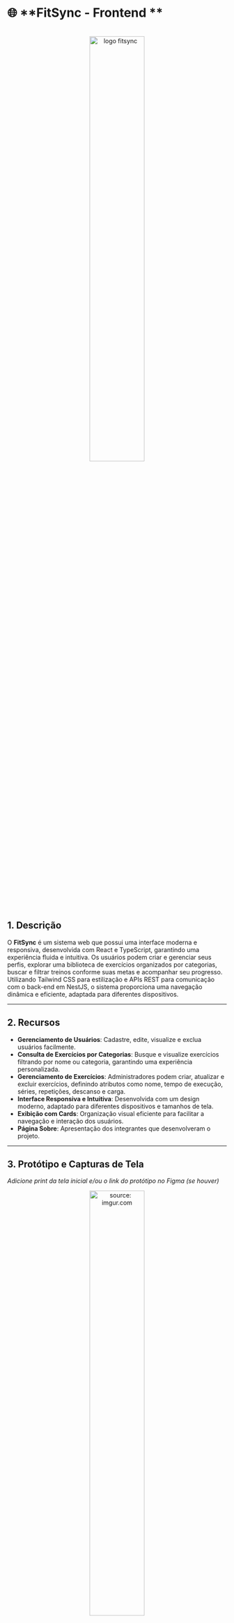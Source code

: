 # 🌐 **FitSync - Frontend **

<br />

<div align="center">
    <img src="https://ik.imagekit.io/ecspdivlw/icons/logo%20fitsync.png?updatedAt=1740674038746" title="logo fitsync" width="50%"/>
</div>

<br /><br />

## 1. Descrição

O **FitSync** é um sistema web que possui uma interface moderna e responsiva, desenvolvida com React e TypeScript, garantindo uma experiência fluida e intuitiva. Os usuários podem criar e gerenciar seus perfis, explorar uma biblioteca de exercícios organizados por categorias, buscar e filtrar treinos conforme suas metas e acompanhar seu progresso. Utilizando Tailwind CSS para estilização e APIs REST para comunicação com o back-end em NestJS, o sistema proporciona uma navegação dinâmica e eficiente, adaptada para diferentes dispositivos.

------

## 2. Recursos

- **Gerenciamento de Usuários**: Cadastre, edite, visualize e exclua usuários facilmente.
- **Consulta de Exercícios por Categorias**: Busque e visualize exercícios filtrando por nome ou categoria, garantindo uma experiência personalizada.
- **Gerenciamento de Exercícios**: Administradores podem criar, atualizar e excluir exercícios, definindo atributos como nome, tempo de execução, séries, repetições, descanso e carga.
- **Interface Responsiva e Intuitiva**: Desenvolvida com um design moderno, adaptado para diferentes dispositivos e tamanhos de tela.
- **Exibição com Cards**: Organização visual eficiente para facilitar a navegação e interação dos usuários.
- **Página Sobre**: Apresentação dos integrantes que desenvolveram o projeto.

------

## 3. Protótipo e Capturas de Tela


*Adicione print da tela inicial e/ou o link do protótipo no Figma (se houver)*

<div align="center">
    <img src="mudar" title="source: imgur.com" width="50%"/>
</div>

<br />

<a href="https://imgur.com/vK8ulM5"><img src="https://i.imgur.com/vK8ulM5.png" title="source: imgur.com" width="3%"/></a> [Protótipo desenvolvido no Figma](link para o Figma do Projeto)

------

## 4. Tecnologias

| Item                         | Descrição  |
| ---------------------------- | ---------- |
| **Servidor**                 | Node JS    |
| **Linguagem de programação** | TypeScript |
| **Biblioteca**               | React JS   |
| **Build**                    | Vite       |
| **Framework de Estilização** | Tailwind   |

---

## 5. Pré-requisitos

Antes de iniciar, certifique-se de ter as seguintes ferramentas instaladas:

- [Node.js](https://nodejs.org/) (v16+)
- [yarn](https://yarnpkg.com/)
- [API FitSync](https://github.com/projeto-integrador-g5-generation/FitSync)

---

## 6. Configuração e Execução

1. Clone o repositório do Projeto
2. Instale as dependências: `yarn`
3. Clone o repositório do Projeto Backend: [Link](https://github.com/projeto-integrador-g5-generation/FitSync)
4. Siga as instruções de **Configuração e Execução** descritas no README do Projeto Backend
5. Adicione o endereço de execução do projeto na variável de ambiente **VITE_API_URL**, no projeto React
6. Execute o Projeto React: `yarn dev`
7. A aplicação React estará disponível no endereço: `http://localhost:5173`

---

## 7. Estrutura do Projeto

```plaintext
src/
│
├── components/       # Componentes reutilizáveis
├── models/           # Estrutura de dados da aplicação-
├── pages/            # Páginas da aplicação
├── services/         # Integração com a API (requisições HTTP)
├── utils/            # Funções auxiliares (alerts)
└── App.tsx           # Componente principal da aplicação
```

---

## 8. Como Contribuir

1. Faça um fork do projeto
2. Crie uma branch com a sua feature (`git checkout -b minha-feature`)
3. Commit suas mudanças (`git commit -m 'Adiciona nova feature'`)
4. Faça um push para a branch (`git push origin minha-feature`)
5. Abra um Pull Request